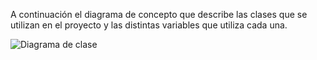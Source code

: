 A continuación el diagrama de concepto que describe las clases que se utilizan en el proyecto y las distintas variables que utiliza cada una.

![Diagrama de clase](https://user-images.githubusercontent.com/79241017/119058823-b94c0f00-b994-11eb-9ee5-004993357e85.png)
